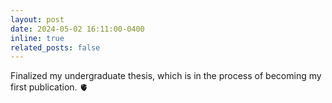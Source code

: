 ```yaml
---
layout: post
date: 2024-05-02 16:11:00-0400
inline: true
related_posts: false
---
```

Finalized my undergraduate thesis, which is in the process of becoming my first publication. 🫀
